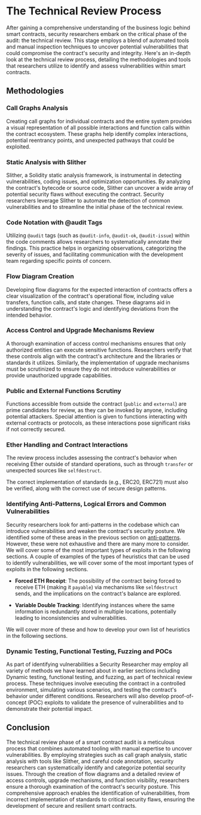 # The Technical Review Process

After gaining a comprehensive understanding of the business logic behind smart contracts, security researchers embark on the critical phase of the audit: the technical review. This stage employs a blend of automated tools and manual inspection techniques to uncover potential vulnerabilities that could compromise the contract's security and integrity. Here's an in-depth look at the technical review process, detailing the methodologies and tools that researchers utilize to identify and assess vulnerabilities within smart contracts.

## Methodologies

### Call Graphs Analysis

Creating call graphs for individual contracts and the entire system provides a visual representation of all possible interactions and function calls within the contract ecosystem. These graphs help identify complex interactions, potential reentrancy points, and unexpected pathways that could be exploited.

### Static Analysis with Slither

Slither, a Solidity static analysis framework, is instrumental in detecting vulnerabilities, coding issues, and optimization opportunities. By analyzing the contract's bytecode or source code, Slither can uncover a wide array of potential security flaws without executing the contract. Security researchers leverage Slither to automate the detection of common vulnerabilities and to streamline the initial phase of the technical review.

### Code Notation with @audit Tags

Utilizing `@audit` tags (such as `@audit-info`, `@audit-ok`, `@audit-issue`) within the code comments allows researchers to systematically annotate their findings. This practice helps in organizing observations, categorizing the severity of issues, and facilitating communication with the development team regarding specific points of concern.

### Flow Diagram Creation

Developing flow diagrams for the expected interaction of contracts offers a clear visualization of the contract's operational flow, including value transfers, function calls, and state changes. These diagrams aid in understanding the contract's logic and identifying deviations from the intended behavior.

### Access Control and Upgrade Mechanisms Review

A thorough examination of access control mechanisms ensures that only authorized entities can execute sensitive functions. Researchers verify that these controls align with the contract's architecture and the libraries or standards it utilizes. Similarly, the implementation of upgrade mechanisms must be scrutinized to ensure they do not introduce vulnerabilities or provide unauthorized upgrade capabilities.

### Public and External Functions Scrutiny

Functions accessible from outside the contract (`public` and `external`) are prime candidates for review, as they can be invoked by anyone, including potential attackers. Special attention is given to functions interacting with external contracts or protocols, as these interactions pose significant risks if not correctly secured.

### Ether Handling and Contract Interactions

The review process includes assessing the contract's behavior when receiving Ether outside of standard operations, such as through `transfer` or unexpected sources like `selfdestruct`. 

The correct implementation of standards (e.g., ERC20, ERC721) must also be verified, along with the correct use of secure design patterns.

### Identifying Anti-Patterns, Logical Errors and Common Vulnerabilities

Security researchers look for anti-patterns in the codebase which can introduce vulnerabilities and weaken the contract's security posture. We identified some of these areas in the previous section on [anti-patterns](../4/10/1-anti-patterns.md). However, these were not exhaustive and there are many more to consider. We will cover some of the most important types of exploits in the following sections.  A couple of examples of the types of heuristics that can be used to identify vulnerabilities, we will cover some of the most important types of exploits in the following sections.

- **Forced ETH Receipt**: The possibility of the contract being forced to receive ETH (making it `payable`) via mechanisms like `selfdestruct` sends, and the implications on the contract's balance are explored.
  
- **Variable Double Tracking**: Identifying instances where the same information is redundantly stored in multiple locations, potentially leading to inconsistencies and vulnerabilities.

We will cover more of these and how to develop your own list of heuristics in the following sections.

### Dynamic Testing, Functional Testing, Fuzzing and POCs

As part of identifying vulnerabilities a Security Researcher may employ all variety of methods we have learned about in earlier sections including Dynamic testing, functional testing, and fuzzing, as part of technical review process. These techniques involve executing the contract in a controlled environment, simulating various scenarios, and testing the contract's behavior under different conditions. Researchers will also develop proof-of-concept (POC) exploits to validate the presence of vulnerabilities and to demonstrate their potential impact.

## Conclusion

The technical review phase of a smart contract audit is a meticulous process that combines automated tooling with manual expertise to uncover vulnerabilities. By employing strategies such as call graph analysis, static analysis with tools like Slither, and careful code annotation, security researchers can systematically identify and categorize potential security issues. Through the creation of flow diagrams and a detailed review of access controls, upgrade mechanisms, and function visibility, researchers ensure a thorough examination of the contract's security posture. This comprehensive approach enables the identification of vulnerabilities, from incorrect implementation of standards to critical security flaws, ensuring the development of secure and resilient smart contracts.